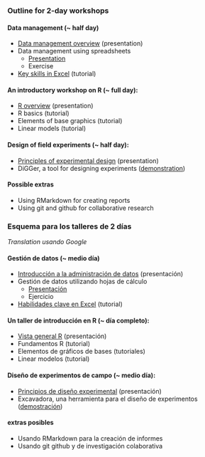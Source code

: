 ### Outline for 2-day workshops

#### Data management (~ half day)

+ [Data management overview](https://github.com/PeterAlspach/Ecuador/blob/master/DataManagement/DataManagementOverview.md) (presentation)
+ Data management using spreadsheets
    + [Presentation](https://github.com/PeterAlspach/Ecuador/blob/master/DataManagement/DataManagementUsingSpreadsheets.md)
    + Exercise
+ [Key skills in Excel](https://github.com/PeterAlspach/Ecuador/blob/master/DataManagement/SpreadsheetKeySkills.md) (tutorial)

#### An introductory workshop on R (~ full day):
+ [R overview](https://github.com/PeterAlspach/Ecuador/blob/master/RNotes/ROverview.md) (presentation)
+ R basics (tutorial)
+ Elements of base graphics (tutorial)
+ Linear models (tutorial)

#### Design of field experiments (~ half day):
+ [Principles of experimental design](https://github.com/PeterAlspach/Ecuador/blob/master/Design/DesignOverview.md) (presentation)
+ DiGGer, a tool for designing experiments ([demonstration](https://github.com/PeterAlspach/Ecuador/blob/master/Design/DiGGerExamples.Rmd))

#### Possible extras
+ Using RMarkdown for creating reports
+ Using git and github for collaborative research



### Esquema para los talleres de 2 d&#237;as
_Translation usando Google_

#### Gesti&#243;n de datos (~ medio d&#237;a)

+ [Introducci&#243;n a la administraci&#243;n de datos](https://github.com/PeterAlspach/Ecuador/blob/master/DataManagement/DataManagementOverview.md) (presentaci&#243;n)
+ Gesti&#243;n de datos utilizando hojas de c&#225;lculo
    + [Presentaci&#243;n](https://github.com/PeterAlspach/Ecuador/blob/master/DataManagement/DataManagementUsingSpreadsheets.md)
    + Ejercicio
+ [Habilidades clave en Excel](https://github.com/PeterAlspach/Ecuador/blob/master/DataManagement/SpreadsheetKeySkills.md) (tutorial)

#### Un taller de introducci&#243;n en R (~ día completo):
+ [Vista general R](https://github.com/PeterAlspach/Ecuador/blob/master/RNotes/ROverview.md) (presentaci&#243;n)
+ Fundamentos R (tutorial)
+ Elementos de gr&#225;ficos de bases (tutoriales)
+ Linear modelos (tutorial)

#### Dise&#241;o de experimentos de campo (~ medio d&#237;a):
+ [Principios de dise&#241;o experimental](https://github.com/PeterAlspach/Ecuador/blob/master/Design/DesignOverview.md) (presentaci&#243;n)
+ Excavadora, una herramienta para el dise&#241;o de experimentos ([demostraci&#243;n](https://github.com/PeterAlspach/Ecuador/blob/master/Design/DiGGerExamples.Rmd))

#### extras posibles
+ Usando RMarkdown para la creaci&#243;n de informes
+ Usando git github y de investigaci&#243;n colaborativa